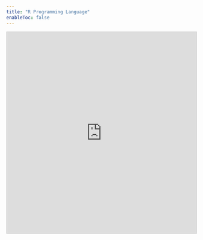 ```yaml
---
title: "R Programming Language"
enableToc: false
---
```

<iframe class="airtable-embed" src="https://airtable.com/embed/shr7HLg1MN8oJnw1i?backgroundColor=blue&viewControls=on" frameborder="0" onmousewheel="" width="100%" height="533" style="background: transparent; border: 1px solid #ccc;"></iframe>